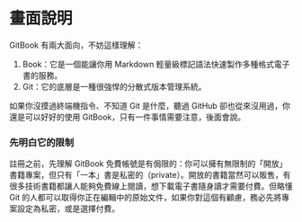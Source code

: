 # 畫面說明

GitBook 有兩大面向，不妨這樣理解：

1. Book：它是一個能讓你用 Markdown 輕量級標記語法快速製作多種格式電子書的服務。
2. Git：它的底層是一種很強悍的分散式版本管理系統。

如果你沒摸過終端機指令、不知道 Git 是什麼，聽過 GitHub 卻也從來沒用過，你還是可以好好的使用 GitBook，只有一件事情需要注意，後面會說。

### 先明白它的限制

註冊之前，先理解 GitBook 免費帳號是有侷限的：你可以擁有無限制的「開放」書籍專案，但只有「一本」書是私密的（private）。開放的書籍當然可以販售，有很多技術書籍都讓人能夠免費線上閱讀，想下載電子書隨身讀才需要付費。但略懂 Git 的人都可以取得你正在編輯中的原始文件，如果你對這個有顧慮，務必先將專案設定為私密，或是選擇付費。


